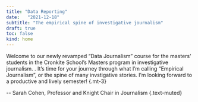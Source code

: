 ```yaml
---
title: "Data Reporting"
date:   "2021-12-18"
subtitle: "The empirical spine of investigative journalism"
draft: true
toc: false
kind: home
--- 
```


<!-- this one doesn't size right. I'll find another not so tall. >
<figure class="figure float-end col-sm-2"  >
  <img src="/img/maxime-vandenberge.jpg"  width="100%" class="figure-img img-fluid" ></img>
  <figcaption class="figure-caption">Holding up a structure in Spain, By Maxime Vandenberge via Unsplash</figcaption>
</figure>
-->

Welcome to our newly revamped “Data Journalism” course for the masters' students in the Cronkite School’s Masters program in investigative journalism. . It’s time for your journey through what I’m calling “Empirical Journalism”, or the spine of many invstigative stories. I’m looking forward to a productive and lively semester!
{.mt-3}



-- Sarah Cohen, Professor and Knight Chair in Journalism
{.text-muted}

